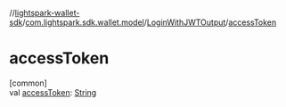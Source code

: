 //[lightspark-wallet-sdk](../../../index.md)/[com.lightspark.sdk.wallet.model](../index.md)/[LoginWithJWTOutput](index.md)/[accessToken](access-token.md)

# accessToken

[common]\
val [accessToken](access-token.md): [String](https://kotlinlang.org/api/latest/jvm/stdlib/kotlin/-string/index.html)
